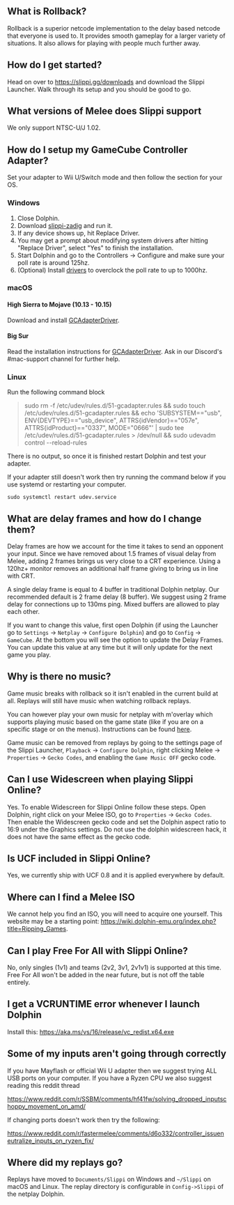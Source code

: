 ## What is Rollback?

Rollback is a superior netcode implementation to the delay based netcode that everyone is used to. It provides smooth gameplay for a larger variety of situations. It also allows for playing with people much further away.

## How do I get started?

Head on over to <https://slippi.gg/downloads> and download the Slippi Launcher. Walk through its setup and you should be good to go.

## What versions of Melee does Slippi support

We only support NTSC-U/J 1.02.

## How do I setup my GameCube Controller Adapter?

Set your adapter to Wii U/Switch mode and then follow the section for your OS.

### Windows

1. Close Dolphin.
2. Download [slippi-zadig](https://github.com/project-slippi/libwdi/releases/download/slippi-v1/slippi-zadig.exe) and run it.
3. If any device shows up, hit Replace Driver.
4. You may get a prompt about modifying system drivers after hitting "Replace Driver", select "Yes" to finish the installation.
5. Start Dolphin and go to the Controllers -> Configure and make sure your poll rate is around 125hz.
6. (Optional) Install [drivers](https://docs.google.com/document/d/1cQ3pbKZm_yUtcLK9ZIXyPzVbTJkvnfxKIyvuFMwzWe0/edit?usp=sharing) to overclock the poll rate to up to 1000hz.

### macOS

#### High Sierra to Mojave (10.13 - 10.15)

Download and install [GCAdapterDriver](https://github.com/secretkeysio/GCAdapterDriver/releases/download/1.0/GCAdapterDriverInstaller.pkg).

#### Big Sur

Read the installation instructions for [GCAdapterDriver](https://github.com/secretkeysio/GCAdapterDriver/releases#:~:text=with%20existing%20installations.-,Installation,-macOS%2010.13-10.15). Ask in our Discord's #mac-support channel for further help.

### Linux

Run the following command block

> sudo rm -f /etc/udev/rules.d/51-gcadapter.rules && sudo touch /etc/udev/rules.d/51-gcadapter.rules && echo 'SUBSYSTEM=="usb", ENV{DEVTYPE}=="usb_device", ATTRS{idVendor}=="057e", ATTRS{idProduct}=="0337", MODE="0666"' | sudo tee /etc/udev/rules.d/51-gcadapter.rules > /dev/null && sudo udevadm control --reload-rules

There is no output, so once it is finished restart Dolphin and test your adapter.

If your adapter still doesn't work then try running the command below if you use systemd or restarting your computer.

`sudo systemctl restart udev.service`

## What are delay frames and how do I change them?

Delay frames are how we account for the time it takes to send an opponent your input. Since we have removed about 1.5 frames of visual delay from Melee, adding 2 frames brings us very close to a CRT experience. Using a 120hz+ monitor removes an additional half frame giving to bring us in line with CRT.

A single delay frame is equal to 4 buffer in traditional Dolphin netplay. Our recommended default is 2 frame delay (8 buffer). We suggest using 2 frame delay for connections up to 130ms ping. Mixed buffers are allowed to play each other.

If you want to change this value, first open Dolphin (if using the Launcher go to `Settings` -> `Netplay` -> `Configure Dolphin`) and go to `Config` -> `GameCube`. At the bottom you will see the option to update the Delay Frames. You can update this value at any time but it will only update for the next game you play.

## Why is there no music?

Game music breaks with rollback so it isn't enabled in the current build at all. Replays will still have music when watching rollback replays.

You can however play your own music for netplay with m'overlay which supports playing music based on the game state (like if you are on a specific stage or on the menus).
Instructions can be found [here](https://github.com/bkacjios/m-overlay/wiki/Stage-music-for-Project-Slippi).

Game music can be removed from replays by going to the settings page of the Slippi Launcher, `Playback` -> `Configure Dolphin`, right clicking Melee -> `Properties` -> `Gecko Codes`, and enabling the `Game Music OFF` gecko code.
‎‎‏‏‎ ‎‏‏‎ ‎‏‏‎ ‎

## Can I use Widescreen when playing Slippi Online?

Yes. To enable Widescreen for Slippi Online follow these steps. Open Dolphin, right click on your Melee ISO, go to `Properties` -> `Gecko Codes`. Then enable the Widescreen gecko code and set the Dolphin aspect ratio to 16:9 under the Graphics settings. Do not use the dolphin widescreen hack, it does not have the same effect as the gecko code.

## Is UCF included in Slippi Online?

Yes, we currently ship with UCF 0.8 and it is applied everywhere by default.

## Where can I find a Melee ISO

We cannot help you find an ISO, you will need to acquire one yourself. This website may be a starting point: <https://wiki.dolphin-emu.org/index.php?title=Ripping_Games>.

## Can I play Free For All with Slippi Online?

No, only singles (1v1) and teams (2v2, 3v1, 2v1v1) is supported at this time. Free For All won't be added in the near future, but is not off the table entirely.

## I get a VCRUNTIME error whenever I launch Dolphin

Install this: <https://aka.ms/vs/16/release/vc_redist.x64.exe>

## Some of my inputs aren't going through correctly

If you have Mayflash or official Wii U adapter then we suggest trying ALL USB ports on your computer. If you have a Ryzen CPU we also suggest reading this reddit thread

<https://www.reddit.com/r/SSBM/comments/hf41fw/solving_dropped_inputschoppy_movement_on_amd/>

If changing ports doesn't work then try the following:

<https://www.reddit.com/r/fastermelee/comments/d6o332/controller_issueneutralize_inputs_on_ryzen_fix/>

## Where did my replays go?

Replays have moved to `Documents/Slippi` on Windows and `~/Slippi` on macOS and Linux. The replay directory is configurable in `Config->Slippi` of the netplay Dolphin.
